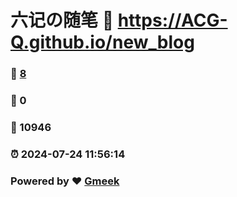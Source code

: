 # 六记の随笔 :link: https://ACG-Q.github.io/new_blog 
### :page_facing_up: [8](https://ACG-Q.github.io/new_blog/tag.html) 
### :speech_balloon: 0 
### :hibiscus: 10946 
### :alarm_clock: 2024-07-24 11:56:14 
### Powered by :heart: [Gmeek](https://github.com/Meekdai/Gmeek)
